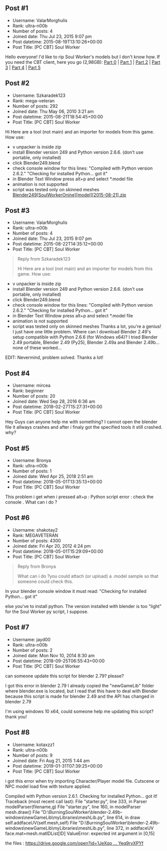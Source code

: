 ## Post #1
- Username: ValarMorghulis
- Rank: ultra-n00b
- Number of posts: 4
- Joined date: Thu Jul 23, 2015 9:07 pm
- Post datetime: 2015-08-19T13:10:26+00:00
- Post Title: [PC CBT] Soul Worker

Hello everyone!
I'd like to rip Soul Worker's models but I don't know how. If you need the CBT client, here you go (2,98GB):
[Part 0](http://down.hangame.co.jp/nstor/jp/purple/setup/j_sw/EXE/SW-Setup.exe) | [Part 1](http://down.hangame.co.jp/nstor/jp/purple/setup/j_sw/EXE/SW-Setup-1.bin) | [Part 2](http://down.hangame.co.jp/nstor/jp/purple/setup/j_sw/EXE/SW-Setup-2.bin) | [Part 3](http://down.hangame.co.jp/nstor/jp/purple/setup/j_sw/EXE/SW-Setup-3.bin) | [Part 4](http://down.hangame.co.jp/nstor/jp/purple/setup/j_sw/EXE/SW-Setup-4.bin) | [Part 5](http://down.hangame.co.jp/nstor/jp/purple/setup/j_sw/EXE/SW-Setup-5.bin)
## Post #2
- Username: Szkaradek123
- Rank: mega-veteran
- Number of posts: 292
- Joined date: Thu May 06, 2010 3:21 am
- Post datetime: 2015-08-21T18:54:45+00:00
- Post Title: [PC CBT] Soul Worker

Hi
Here are a tool (not main) and an importer for models from this game.
How use:
- v unpacker is inside zip
- install Blender version 249 and Python version 2.6.6. (don't use portable, only installed)
- click Blender249.blend
- check console window for this lines:
"Compiled with Python version 2.6.2."
"Checking for installed Python... got it"
- in Blender Text Window press alt+p and select *.model file
- animation is not supported
- script was tested only on skinned meshes
[Blender249[SoulWorkerOnine][model][2015-08-21].zip](https://xentaxbackup.github.io/file/9609_Blender249[SoulWorkerOnine][model][2015-08-21].zip)
## Post #3
- Username: ValarMorghulis
- Rank: ultra-n00b
- Number of posts: 4
- Joined date: Thu Jul 23, 2015 9:07 pm
- Post datetime: 2015-08-22T14:35:12+00:00
- Post Title: [PC CBT] Soul Worker

> Reply from Szkaradek123
>
> Hi
Here are a tool (not main) and an importer for models from this game.
How use:
- v unpacker is inside zip
- install Blender version 249 and Python version 2.6.6. (don't use portable, only installed)
- click Blender249.blend
- check console window for this lines:
"Compiled with Python version 2.6.2."
"Checking for installed Python... got it"
- in Blender Text Window press alt+p and select *.model file
- animation is not supported
- script was tested only on skinned meshes
Thanks a lot, you're a genius!
I just have one little problem. Where can I download Blender 2.49's setup compatible with Python 2.6.6 (for Windows x64)?
I tried Blender 2.49 portable, Blender 2.49 (Py25), Blender 2.49a and Blender 2.49b... none of these worked...

EDIT: Nevermind, problem solved. Thanks a lot!
## Post #4
- Username: mircea
- Rank: beginner
- Number of posts: 20
- Joined date: Wed Sep 28, 2016 6:36 am
- Post datetime: 2018-02-27T15:27:31+00:00
- Post Title: [PC CBT] Soul Worker

Hey Guys can anyone help me with something? I cannot open the blender file it allways crashes and after i finaly got the  specified tools it still crashed. why?
## Post #5
- Username: Bronya
- Rank: ultra-n00b
- Number of posts: 1
- Joined date: Wed Apr 25, 2018 2:51 am
- Post datetime: 2018-05-01T13:35:13+00:00
- Post Title: [PC CBT] Soul Worker

This problem i get when i pressed alt+p  :   Python script error : check the console    .   What can i do ?
## Post #6
- Username: shakotay2
- Rank: MEGAVETERAN
- Number of posts: 4300
- Joined date: Fri Apr 20, 2012 4:24 pm
- Post datetime: 2018-05-01T15:29:09+00:00
- Post Title: [PC CBT] Soul Worker

> Reply from Bronya
>
> What can i do ?you could attach (or upload) a .model sample so that someone could check this.

In your blender console window it must read:
"Checking for installed Python... got it"

else you've to install python. The version installed with blender is too "light" for the Soul Worker py script, I suppose.
## Post #7
- Username: jayd00
- Rank: ultra-n00b
- Number of posts: 2
- Joined date: Mon Nov 10, 2014 8:30 am
- Post datetime: 2018-09-25T06:55:43+00:00
- Post Title: [PC CBT] Soul Worker

can someone update this script for blender 2.79? please?


[](https://postimg.cc/wRpN0FP2)

I got this error in blender 2.79
I already copied the "newGameLib" folder where blender.exe is located, but I read that this have to deal with Blender because this script is made for blender 2.49 and the API has changed in blender 2.79

I'm using windows 10 x64, could someone help me updating this script? thank you!
## Post #8
- Username: kotaxzz1
- Rank: ultra-n00b
- Number of posts: 9
- Joined date: Fri Aug 21, 2015 1:44 am
- Post datetime: 2019-01-31T07:39:25+00:00
- Post Title: [PC CBT] Soul Worker

i got this error when try importing Character/Player model file. Cutscene or NPC model load fine with texture applied.

Compiled with Python version 2.6.1.
Checking for installed Python... got it!
Traceback (most recent call last):
  File "starter.py", line 333, in Parser
    modelParser(filename,g)
  File "starter.py", line 160, in modelParser
    mesh.draw()
  File "D:\BurningSoulWorker\blender-2.49b-windows\newGameLib\myLibraries\meshLib.py", line 614, in draw
    self.addfaceUV(self.mesh,self)
  File "D:\BurningSoulWorker\blender-2.49b-windows\newGameLib\myLibraries\meshLib.py", line 372, in addfaceUV
    face.mat=mesh.matIDList[ID]
ValueError: expected int argument in [0,15]

the files : [https://drive.google.com/open?id=1JeXqo ... Yeq9rvXPYf](https://drive.google.com/open?id=1JeXqommxGpPeewM-8NqDdeYeq9rvXPYf)
